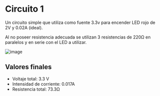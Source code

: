 # Circuito 1
Un circuito simple que utiliza como fuente 3.3v para encender LED rojo de 2V y 0.02A (ideal). 

Al no poseer resistencia adecuada se utilizan 3 resistencias de 220Ω en paralelos y en serie con el LED a utilizar.

![image](https://github.com/user-attachments/assets/bc3b7c4c-8d0d-4632-a517-54246ed9355a)

## Valores finales
- Voltaje total: 3.3 V
- Intensidad de corriente: 0.017A
- Resistencia total: 73.3Ω
